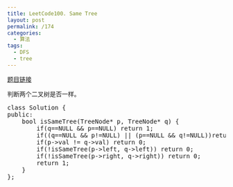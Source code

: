 ```yaml
---
title: LeetCode100. Same Tree
layout: post
permalink: /174
categories:
  - 算法
tags:
  - DFS
  - tree
---
```

<a href="https://leetcode.com/problems/same-tree/" target="_blank">题目链接</a>

判断两个二叉树是否一样。

<pre class="brush: cpp; title: ; notranslate" title="">class Solution {
public:
    bool isSameTree(TreeNode* p, TreeNode* q) {
        if(q==NULL && p==NULL) return 1;
        if((q==NULL && p!=NULL) || (p==NULL && q!=NULL))return 0;
        if(p-&gt;val != q-&gt;val) return 0;
        if(!isSameTree(p-&gt;left, q-&gt;left)) return 0;
        if(!isSameTree(p-&gt;right, q-&gt;right)) return 0;
        return 1;
    }
};
</pre>